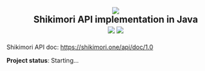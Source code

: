 
<h2 align="center"><img src="https://i.imgur.com/vhxcv5Y.png" />
<br>Shikimori API implementation in Java<br>
<img src="https://github.com/AppLoidx/jShiki/workflows/Java%20CI/badge.svg" />
<img src="https://img.shields.io/badge/Java-1.8-brightgreen" />
</h2>

Shikimori API doc: https://shikimori.one/api/doc/1.0

**Project status**: Starting...

